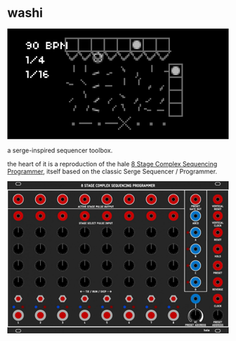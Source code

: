 # washi

![](./doc/screenshot.png)

a serge-inspired sequencer toolbox.

the heart of it is a reproduction of the hale [8 Stage Complex Sequencing Programmer](https://www.modulargrid.net/s/hale-8-stage-complex-sequencing-programmer), itself based on the classic Serge Sequencer / Programmer.

![](./doc/8SCSP.jpg)
